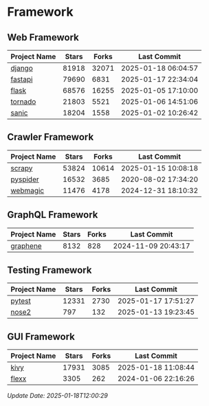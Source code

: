 # Framework

## Web Framework
| Project Name | Stars | Forks | Last Commit |
| ------------ | ----- | ----- | ----------- |
| [django](https://github.com/django/django) | 81918 | 32071 | 2025-01-18 06:04:57 |
| [fastapi](https://github.com/fastapi/fastapi) | 79690 | 6831 | 2025-01-17 22:34:04 |
| [flask](https://github.com/pallets/flask) | 68576 | 16255 | 2025-01-05 17:10:00 |
| [tornado](https://github.com/tornadoweb/tornado) | 21803 | 5521 | 2025-01-06 14:51:06 |
| [sanic](https://github.com/sanic-org/sanic) | 18204 | 1558 | 2025-01-02 10:26:42 |

## Crawler Framework
| Project Name | Stars | Forks | Last Commit |
| ------------ | ----- | ----- | ----------- |
| [scrapy](https://github.com/scrapy/scrapy) | 53824 | 10614 | 2025-01-15 10:08:18 |
| [pyspider](https://github.com/binux/pyspider) | 16532 | 3685 | 2020-08-02 17:34:20 |
| [webmagic](https://github.com/code4craft/webmagic) | 11476 | 4178 | 2024-12-31 18:10:32 |

## GraphQL Framework
| Project Name | Stars | Forks | Last Commit |
| ------------ | ----- | ----- | ----------- |
| [graphene](https://github.com/graphql-python/graphene) | 8132 | 828 | 2024-11-09 20:43:17 |

## Testing Framework
| Project Name | Stars | Forks | Last Commit |
| ------------ | ----- | ----- | ----------- |
| [pytest](https://github.com/pytest-dev/pytest) | 12331 | 2730 | 2025-01-17 17:51:27 |
| [nose2](https://github.com/nose-devs/nose2) | 797 | 132 | 2025-01-13 19:23:45 |

## GUI Framework
| Project Name | Stars | Forks | Last Commit |
| ------------ | ----- | ----- | ----------- |
| [kivy](https://github.com/kivy/kivy) | 17931 | 3085 | 2025-01-18 11:08:44 |
| [flexx](https://github.com/flexxui/flexx) | 3305 | 262 | 2024-01-06 22:16:26 |

*Update Date: 2025-01-18T12:00:29*